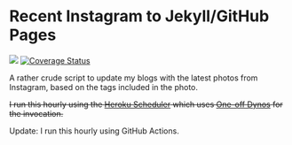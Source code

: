 # Recent Instagram to Jekyll/GitHub Pages

![](https://github.com/lildude/recent-instagram-to-jekyll/workflows/Continuous%20Integration/badge.svg) [![Coverage Status](https://coveralls.io/repos/github/lildude/recent-instagram-to-jekyll/badge.svg?branch=master)](https://coveralls.io/github/lildude/recent-instagram-to-jekyll?branch=master)

A rather crude script to update my blogs with the latest photos from Instagram, based on the tags included in the photo.

~~I run this hourly using the [Heroku Scheduler](https://devcenter.heroku.com/articles/scheduler) which uses [One-off Dynos](https://devcenter.heroku.com/articles/one-off-dynos) for the invocation.~~

Update: I run this hourly using GitHub Actions.
